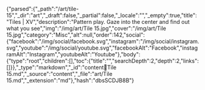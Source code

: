 {"parsed":{"_path":"/art/tile-15","_dir":"art","_draft":false,"_partial":false,"_locale":"","_empty":true,"title":"Tiles | XV","description":"Pattern play. Gaze into the center and find out what you see","img":"/img/art/Tile 15.jpg","cover":"/img/art/Tile 15.jpg","category":"Misc","alt":null,"order":142,"social":{"facebook":"/img/social/facebook.svg","instagram":"/img/social/instagram.svg","youtube":"/img/social/youtube.svg","facebookAlt":"Facebook","instagramAlt":"Instagram","youtubeAlt":"Youtube"},"body":{"type":"root","children":[],"toc":{"title":"","searchDepth":2,"depth":2,"links":[]}},"_type":"markdown","_id":"content:art:Tile 15.md","_source":"content","_file":"art/Tile 15.md","_extension":"md"},"hash":"dbsSCDJB8B"}